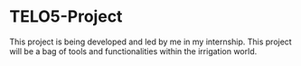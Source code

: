 # TELO5-Project
This project is being developed and led by me in my internship.  This project will be a bag of tools and functionalities within the irrigation world. 
